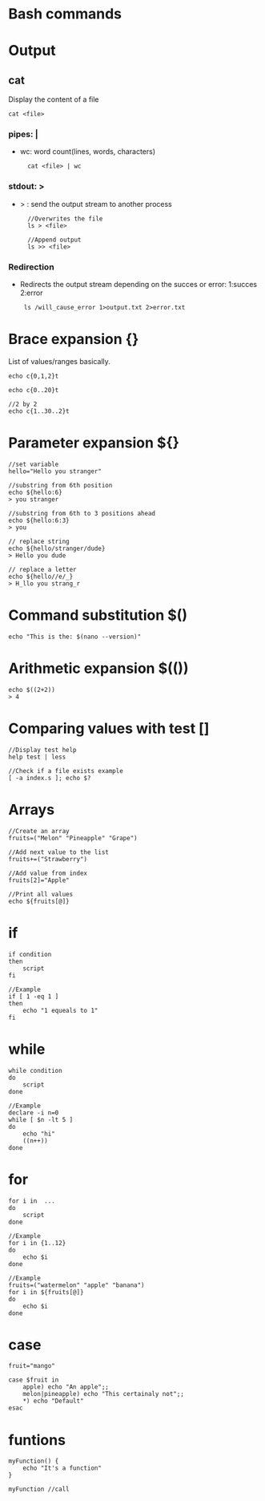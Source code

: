 # Bash commands

# Output

## cat
Display the content of a file

    cat <file>

### pipes: |

- wc: word count(lines, words, characters)

        cat <file> | wc

### stdout: >

- \> : send the output stream to another process

        //Overwrites the file
        ls > <file>

        //Append output
        ls >> <file>

### Redirection

-  Redirects the output stream depending on the succes or error: 1:succes   2:error

        ls /will_cause_error 1>output.txt 2>error.txt

# Brace expansion {}
List of values/ranges basically.

    echo c{0,1,2}t

    echo c{0..20}t

    //2 by 2
    echo c{1..30..2}t

# Parameter expansion ${}

    //set variable
    hello="Hello you stranger"

    //substring from 6th position
    echo ${hello:6}
    > you stranger

    //substring from 6th to 3 positions ahead
    echo ${hello:6:3}
    > you

    // replace string
    echo ${hello/stranger/dude}
    > Hello you dude

    // replace a letter
    echo ${hello//e/_}
    > H_llo you strang_r

# Command substitution $()

    echo "This is the: $(nano --version)"
    
# Arithmetic expansion $(())

    echo $((2+2))
    > 4

# Comparing values with test []

    //Display test help
    help test | less

    //Check if a file exists example
    [ -a index.s ]; echo $?

# Arrays

    //Create an array
    fruits=("Melon" "Pineapple" "Grape")

    //Add next value to the list
    fruits+=("Strawberry")

    //Add value from index
    fruits[2]="Apple"

    //Print all values
    echo ${fruits[@]}

# if

    if condition
    then
        script
    fi

    //Example
    if [ 1 -eq 1 ] 
    then 
        echo "1 equeals to 1"
    fi

# while

    while condition
    do
        script
    done

    //Example
    declare -i n=0
    while [ $n -lt 5 ]
    do 
        echo "hi" 
        ((n++))
    done

# for

    for i in  ... 
    do
        script
    done

    //Example
    for i in {1..12}
    do 
        echo $i
    done

    //Example
    fruits=("watermelon" "apple" "banana")
    for i in ${fruits[@]}
    do 
        echo $i
    done
    
# case
    
    fruit="mango"
    
    case $fruit in
        apple) echo "An apple";;
        melon|pineapple) echo "This certainaly not";;
        *) echo "Default"
    esac

# funtions

    myFunction() {
        echo "It's a function"
    }
    
    myFunction //call
    
    


    
        
